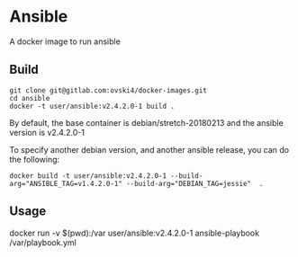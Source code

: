 Ansible
=======

A docker image to run ansible

Build
-----

```
git clone git@gitlab.com:ovski4/docker-images.git
cd ansible
docker -t user/ansible:v2.4.2.0-1 build .
```

By default, the base container is debian/stretch-20180213 and the ansible version is v2.4.2.0-1

To specify another debian version, and another ansible release, you can do the following:

```
docker build -t user/ansible:v2.4.2.0-1 --build-arg="ANSIBLE_TAG=v1.4.2.0-1" --build-arg="DEBIAN_TAG=jessie"  .
```

Usage
-----

docker run -v $(pwd):/var user/ansible:v2.4.2.0-1 ansible-playbook /var/playbook.yml 

